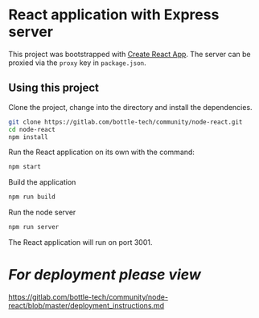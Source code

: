 # React application with Express server

This project was bootstrapped with [Create React App](https://github.com/facebookincubator/create-react-app). The server can be proxied via the `proxy` key in `package.json`.

## Using this project

Clone the project, change into the directory and install the dependencies.

```bash
git clone https://gitlab.com/bottle-tech/community/node-react.git
cd node-react
npm install
```

Run the React application on its own with the command:

```bash
npm start
```

Build the application

```bash
npm run build
```

Run the node server

```bash
npm run server
```

The React application will run on port 3001.

# **_For deployment please view_**

https://gitlab.com/bottle-tech/community/node-react/blob/master/deployment_instructions.md
